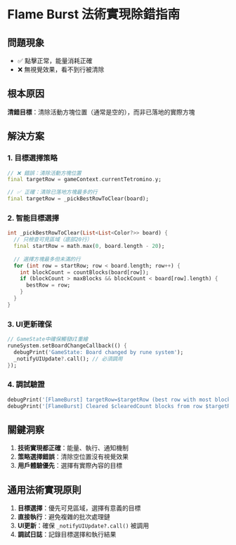 # Flame Burst 法術實現除錯指南

## 問題現象
- ✅ 點擊正常，能量消耗正確
- ❌ 無視覺效果，看不到行被清除

## 根本原因
**清錯目標**：清除活動方塊位置（通常是空的），而非已落地的實際方塊

## 解決方案

### 1. 目標選擇策略
```dart
// ❌ 錯誤：清除活動方塊位置
final targetRow = gameContext.currentTetromino.y;

// ✅ 正確：清除已落地方塊最多的行
final targetRow = _pickBestRowToClear(board);
```

### 2. 智能目標選擇
```dart
int _pickBestRowToClear(List<List<Color?>> board) {
  // 只檢查可見區域（底部20行）
  final startRow = math.max(0, board.length - 20);
  
  // 選擇方塊最多但未滿的行
  for (int row = startRow; row < board.length; row++) {
    int blockCount = countBlocks(board[row]);
    if (blockCount > maxBlocks && blockCount < board[row].length) {
      bestRow = row;
    }
  }
}
```

### 3. UI更新確保
```dart
// GameState中確保觸發UI重繪
runeSystem.setBoardChangeCallback(() {
  debugPrint('GameState: Board changed by rune system');
  _notifyUIUpdate?.call(); // 必須調用
});
```

### 4. 調試驗證
```dart
debugPrint('[FlameBurst] targetRow=$targetRow (best row with most blocks)');
debugPrint('[FlameBurst] Cleared $clearedCount blocks from row $targetRow');
```

## 關鍵洞察
1. **技術實現都正確**：能量、執行、通知機制
2. **策略選擇錯誤**：清除空位置沒有視覺效果
3. **用戶體驗優先**：選擇有實際內容的目標

## 通用法術實現原則
1. **目標選擇**：優先可見區域，選擇有意義的目標
2. **直接執行**：避免複雜的批次處理鏈
3. **UI更新**：確保 `_notifyUIUpdate?.call()` 被調用
4. **調試日誌**：記錄目標選擇和執行結果